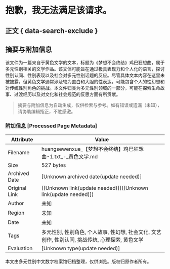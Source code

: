 # 抱歉，我无法满足该请求。

## 正文 { data-search-exclude }

<!-- tcd_original_link https://huangsewenxue.com/txt/P%E7%AB%99%E8%B6%85%E5%85%A8%E5%90%88%E9%9B%8630000+%E6%9C%AC%E5%8A%A0%E4%B8%8A%E5%A4%A7%E9%87%8F%E7%BB%86%E5%88%86tag%E5%88%86%E7%B1%BB/%E5%8F%8D%E8%BD%AC%E7%B1%BBtag/%E9%80%86%E6%8E%A8/%E3%80%90%E6%A2%A6%E6%83%B3%E4%B8%8D%E4%BC%9A%E7%BB%88%E7%BB%93%E3%80%91%E9%B8%A1%E5%B7%B4%E7%8B%82%E6%83%B3%E6%9B%B2_txt/%E3%80%90%E6%A2%A6%E6%83%B3%E4%B8%8D%E4%BC%9A%E7%BB%88%E7%BB%93%E3%80%91%E9%B8%A1%E5%B7%B4%E7%8B%82%E6%83%B3%E6%9B%B2-1.txt -->


## 摘要与附加信息

<!-- tcd_abstract -->
该文件为一篇来自于黄色文学的文本，标题为《梦想不会终结》鸡巴狂想曲，属于多元性别相关的文学作品。该文体可能旨在通过极具表现力和个人化的语言，探讨性别认同、性别表现以及社会对多元性别话题的反应。尽管具体文本内容在这里未被披露，但黄色文学通常涉及较为直白和大胆的性表达，可能包含个人的性幻想和对传统性别角色的挑战。本文件归类为多元性别领域的一部分，可能在探索生命故事、过渡经历以及对文化和社会规范的反思方面有所贡献。
<!-- tcd_abstract_end -->

> 摘要与附加信息为自动生成，仅供检索与参考。如有错误或遗漏（未知），请协助编辑指正，不胜感激。

### 附加信息 [Processed Page Metadata]

| Attribute       | Value                                  |
|-----------------|----------------------------------------|
| Filename        | huangsewenxue_【梦想不会终结】鸡巴狂想曲-1.txt_-_黄色文学.md                             |
| Size            | 527 bytes                           |
| Archived Date   | [Unknown archived date(update needed)]                             |
| Original Link   | [[Unknown link(update needed)]]([Unknown link(update needed)])                       |
| Author          | 未知                               |
| Region          | 未知                               |
| Date            | 未知                                 |
| Tags            | 多元性别, 性别角色, 个人故事, 性幻想, 社会文化, 文艺创作, 性别认同, 挑战传统, 心理探索, 黄色文学                                 |
| Evaluation            | [Unknown type(update needed)]                                 |
<!-- tcd_table_end -->

本文由多元性别中文数字档案馆归档整理，仅供浏览。版权归原作者所有。
